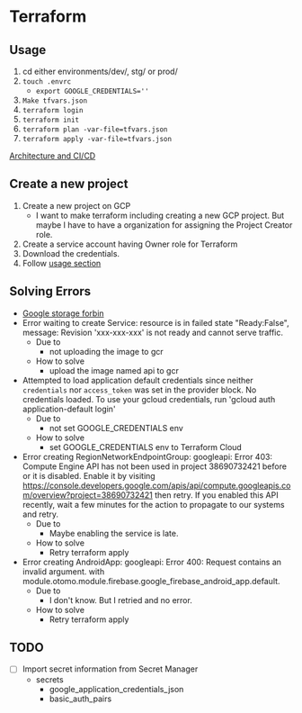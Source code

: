 # Terraform

## Usage

1. cd either environments/dev/, stg/ or prod/
1. `touch .envrc`
   - `export GOOGLE_CREDENTIALS=''`
1. `Make tfvars.json`
1. `terraform login`
1. `terraform init`
1. `terraform plan -var-file=tfvars.json`
1. `terraform apply -var-file=tfvars.json`

[Architecture and CI/CD](https://www.figma.com/file/z0wL2E7mvqkDGmF9NprSyU/Otomo-Dev?type=design&node-id=0-1&mode=design&t=Usf3ebcbkUVzcvLG-11)

## Create a new project

1. Create a new project on GCP
   - I want to make terraform including creating a new GCP project. But maybe I have to have a organization for assigning the Project Creator role.
1. Create a service account having Owner role for Terraform
1. Download the credentials.
1. Follow [usage section](#usage)

## Solving Errors

- [Google storage forbin](https://github.com/hashicorp/terraform/issues/17222)
- Error waiting to create Service: resource is in failed state "Ready:False", message: Revision 'xxx-xxx-xxx' is not ready and cannot serve traffic.
  - Due to
    - not uploading the image to gcr
  - How to solve
    - upload the image named api to gcr
- Attempted to load application default credentials since neither `credentials` nor `access_token` was set in the provider block. No credentials loaded. To use your gcloud credentials, run 'gcloud auth application-default login'
  - Due to
    - not set GOOGLE_CREDENTIALS env
  - How to solve
    - set GOOGLE_CREDENTIALS env to Terraform Cloud
- Error creating RegionNetworkEndpointGroup: googleapi: Error 403: Compute Engine API has not been used in project 38690732421 before or it is disabled. Enable it by visiting https://console.developers.google.com/apis/api/compute.googleapis.com/overview?project=38690732421 then retry. If you enabled this API recently, wait a few minutes for the action to propagate to our systems and retry.
  - Due to
    - Maybe enabling the service is late.
  - How to solve
    - Retry terraform apply
- Error creating AndroidApp: googleapi: Error 400: Request contains an invalid argument. with module.otomo.module.firebase.google_firebase_android_app.default.
  - Due to
    - I don't know. But I retried and no error.
  - How to solve
    - Retry terraform apply

## TODO

- [ ] Import secret information from Secret Manager
  - secrets
    - google_application_credentials_json
    - basic_auth_pairs

